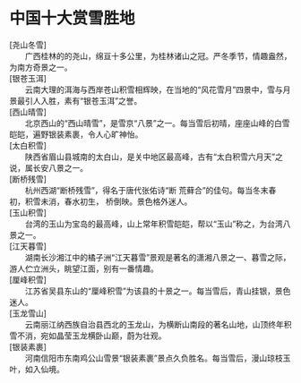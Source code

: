 # 中国十大赏雪胜地  
  
[尧山冬雪]  
&emsp;&emsp;广西桂林的的尧山，绵亘十多公里，为桂林诸山之冠。严冬季节，情趣盎然，为南方奇景之一。  
[银苍玉洱]  
&emsp;&emsp;云南大理的洱海与西岸苍山积雪相辉映，在当地的“风花雪月”四景中，雪与月景最引人入胜，素有“银苍玉洱”之誉。  
[西山晴雪]  
&emsp;&emsp;北京西山的“西山晴雪”，是雪京“八景”之一。每当雪后初晴，座座山峰的白雪皑皑，遍野银装素裹，令人心旷神怡。  
[太白积雪]  
&emsp;&emsp;陕西省眉山县城南的太白山，是关中地区最高峰，古有“太白积雪六月天”之说，属长安八景之一。  
[断桥残雪]  
&emsp;&emsp;杭州西湖“断桥残雪”，得名于唐代张佑诗“断  荒藓合”的佳句。每当冬末春初，积雪未消，春水初生，  桥倒映。景色格外迷人。  
[玉山积雪]  
&emsp;&emsp;台湾的玉山为宝岛的最高峰，山上常年积雪皑皑，帮以“玉山”称之，为台湾八景之一。  
[江天暮雪]  
&emsp;&emsp;湖南长沙湘江中的橘子洲“江天暮雪”景观是著名的潇湘八景之一、暮雪之际，游人伫立洲头，眺望江面，别有一番情趣。  
[厘峰积雪]  
&emsp;&emsp;江苏省吴县东山的“厘峰积雪”为该县的十景之一。每当雪后，青山挂银，景色迷人。  
[玉龙雪山]  
&emsp;&emsp;云南丽江纳西族自治县西北的玉龙山，为横断山南段的著名山地，山顶终年积雪不消，宛如晶莹玉龙横卧山巅，蔚为壮观。  
[银装素裹]  
&emsp;&emsp;河南信阳市东南鸡公山雪景“银装素裹”景点久负胜名。每当雪后，漫山琼枝玉叶，如入仙境。